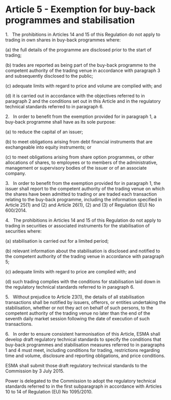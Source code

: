 # Article 5 - Exemption for buy-back programmes and stabilisation


1.   The prohibitions in Articles 14 and 15 of this Regulation do not apply to trading in own shares in buy-back programmes where:

(a) the full details of the programme are disclosed prior to the start of trading;

(b) trades are reported as being part of the buy-back programme to the competent authority of the trading venue in accordance with paragraph 3 and subsequently disclosed to the public;

(c) adequate limits with regard to price and volume are complied with; and

(d) it is carried out in accordance with the objectives referred to in paragraph 2 and the conditions set out in this Article and in the regulatory technical standards referred to in paragraph 6.

2.   In order to benefit from the exemption provided for in paragraph 1, a buy-back programme shall have as its sole purpose:

(a) to reduce the capital of an issuer;

(b) to meet obligations arising from debt financial instruments that are exchangeable into equity instruments; or

(c) to meet obligations arising from share option programmes, or other allocations of shares, to employees or to members of the administrative, management or supervisory bodies of the issuer or of an associate company.

3.   In order to benefit from the exemption provided for in paragraph 1, the issuer shall report to the competent authority of the trading venue on which the shares have been admitted to trading or are traded each transaction relating to the buy-back programme, including the information specified in Article 25(1) and (2) and Article 26(1), (2) and (3) of Regulation (EU) No 600/2014.

4.   The prohibitions in Articles 14 and 15 of this Regulation do not apply to trading in securities or associated instruments for the stabilisation of securities where:

(a) stabilisation is carried out for a limited period;

(b) relevant information about the stabilisation is disclosed and notified to the competent authority of the trading venue in accordance with paragraph 5;

(c) adequate limits with regard to price are complied with; and

(d) such trading complies with the conditions for stabilisation laid down in the regulatory technical standards referred to in paragraph 6.

5.   Without prejudice to Article 23(1), the details of all stabilisation transactions shall be notified by issuers, offerors, or entities undertaking the stabilisation, whether or not they act on behalf of such persons, to the competent authority of the trading venue no later than the end of the seventh daily market session following the date of execution of such transactions.

6.   In order to ensure consistent harmonisation of this Article, ESMA shall develop draft regulatory technical standards to specify the conditions that buy-back programmes and stabilisation measures referred to in paragraphs 1 and 4 must meet, including conditions for trading, restrictions regarding time and volume, disclosure and reporting obligations, and price conditions.

ESMA shall submit those draft regulatory technical standards to the Commission by 3 July 2015.

Power is delegated to the Commission to adopt the regulatory technical standards referred to in the first subparagraph in accordance with Articles 10 to 14 of Regulation (EU) No 1095/2010.
